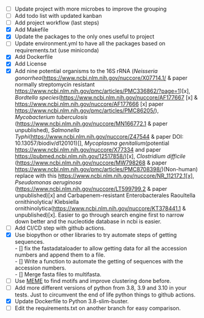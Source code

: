 - [ ] Update project with more microbes to improve the grouping
- [ ] Add todo list with updated kanban
- [ ] Add project workflow (last steps)
- [x] Add Makefile
- [x] Update the packages to the only ones useful to project
- [ ] Update environment.yml to have all the packages based on requirements.txt (use miniconda)
- [x] Add Dockerfile
- [x] Add License
- [x] Add nine potential organisms to the 16S rRNA (*Neisseria gonorrhea*(https://www.ncbi.nlm.nih.gov/nuccore/X07714.1/ & paper normally streptomycin resistant https://www.ncbi.nlm.nih.gov/pmc/articles/PMC336862/?page=1)[x], *Bordtella species*(https://www.ncbi.nlm.nih.gov/nuccore/AF177667 [x] & https://www.ncbi.nlm.nih.gov/nuccore/AF177666 [x] paper https://www.ncbi.nlm.nih.gov/pmc/articles/PMC86205/), *Mycobacterium tuberculosis* (https://www.ncbi.nlm.nih.gov/nuccore/MN166772.1 & paper unpublished), *Salmonella Typhi*(https://www.ncbi.nlm.nih.gov/nuccore/Z47544 & paper DOI: 10.13057/biodiv/d120101)[], *Mycoplasma genitalium*(potential https://www.ncbi.nlm.nih.gov/nuccore/X77334 and paper https://pubmed.ncbi.nlm.nih.gov/12517858/)[x], *Clostridium difficile* (https://www.ncbi.nlm.nih.gov/nuccore/MW798268 & paper https://www.ncbi.nlm.nih.gov/pmc/articles/PMC8708398/)(Non-human) replace with this https://www.ncbi.nlm.nih.gov/nuccore/NR_112172.1[x], *Pseudomonas aeruginosa* (https://www.ncbi.nlm.nih.gov/nuccore/LT599799.2 & paper unpublished)[x] and Carbapenem-resistant Enterobacterales Raoultella ornithinolytica/ Klebsiella ornithinolytica(https://www.ncbi.nlm.nih.gov/nuccore/KT378441.1 & unpublished)[x]. Easier to go through search engine first to narrow down better and the nucleotide database in ncbi is easier.    
- [ ] Add CI/CD step with github actions.  
- [x] Use biopython or other libraries to try automate steps of getting sequences.   
      - [] fix the fastadataloader to allow getting data for all the accession numbers and append them to a file.   
      - [] Write a function to automate the getting of sequences with the accession numbers.  
      - [] Merge fasta files to multifasta.  
- [ ] Use [MEME](https://rosalind.info/glossary/meme/) to find motifs and improve clustering done before.  
- [ ] Add more different versions of python from 3.8, 3.9 and 3.10 in your tests. Just to circumvent the end of life python things to github actions.
- [x] Update Dockerfile to Python 3.8-slim-buster.
- [ ] Edit the requirements.txt on another branch for easy comparison.
